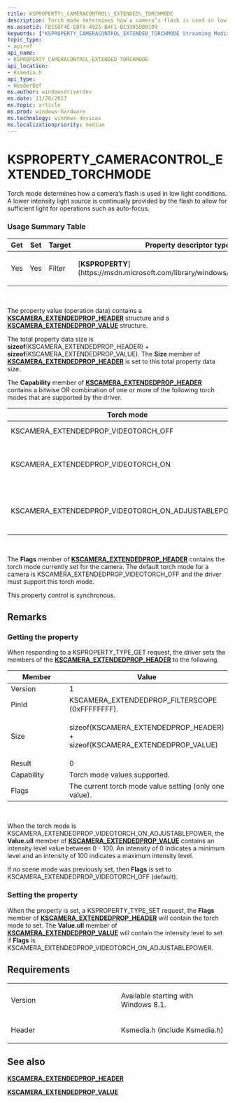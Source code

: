 ```yaml
---
title: KSPROPERTY\_CAMERACONTROL\_EXTENDED\_TORCHMODE
description: Torch mode determines how a camera’s flash is used in low light conditions.
ms.assetid: FB168F4E-EBF9-4925-B4F1-BC9305DB0109
keywords: ["KSPROPERTY_CAMERACONTROL_EXTENDED_TORCHMODE Streaming Media Devices"]
topic_type:
- apiref
api_name:
- KSPROPERTY_CAMERACONTROL_EXTENDED_TORCHMODE
api_location:
- Ksmedia.h
api_type:
- HeaderDef
ms.author: windowsdriverdev
ms.date: 11/28/2017
ms.topic: article
ms.prod: windows-hardware
ms.technology: windows-devices
ms.localizationpriority: medium
---
```


# KSPROPERTY\_CAMERACONTROL\_EXTENDED\_TORCHMODE


Torch mode determines how a camera’s flash is used in low light conditions. A lower intensity light source is continually provided by the flash to allow for sufficient light for operations such as auto-focus.

### <span id="Usage_Summary_Table"></span><span id="usage_summary_table"></span><span id="USAGE_SUMMARY_TABLE"></span>Usage Summary Table

<table>
<colgroup>
<col width="20%" />
<col width="20%" />
<col width="20%" />
<col width="20%" />
<col width="20%" />
</colgroup>
<thead>
<tr class="header">
<th>Get</th>
<th>Set</th>
<th>Target</th>
<th>Property descriptor type</th>
<th>Property value type</th>
</tr>
</thead>
<tbody>
<tr class="odd">
<td><p>Yes</p></td>
<td><p>Yes</p></td>
<td><p>Filter</p></td>
<td><p>[<strong>KSPROPERTY</strong>](https://msdn.microsoft.com/library/windows/hardware/ff564262)</p></td>
<td><p>[<strong>KSCAMERA_EXTENDEDPROP_HEADER</strong>](https://msdn.microsoft.com/library/windows/hardware/dn567563)</p></td>
</tr>
</tbody>
</table>

 

The property value (operation data) contains a [**KSCAMERA\_EXTENDEDPROP\_HEADER**](https://msdn.microsoft.com/library/windows/hardware/dn567563) structure and a [**KSCAMERA\_EXTENDEDPROP\_VALUE**](https://msdn.microsoft.com/library/windows/hardware/dn567564) structure.

The total property data size is **sizeof**(KSCAMERA\_EXTENDEDPROP\_HEADER) + **sizeof**(KSCAMERA\_EXTENDEDPROP\_VALUE). The **Size** member of [**KSCAMERA\_EXTENDEDPROP\_HEADER**](https://msdn.microsoft.com/library/windows/hardware/dn567563) is set to this total property data size.

The **Capability** member of [**KSCAMERA\_EXTENDEDPROP\_HEADER**](https://msdn.microsoft.com/library/windows/hardware/dn567563) contains a bitwise OR combination of one or more of the following torch modes that are supported by the driver.

| Torch mode                                              | Description                                      |
|---------------------------------------------------------|--------------------------------------------------|
| KSCAMERA\_EXTENDEDPROP\_VIDEOTORCH\_OFF                 | Torchlight is off.                               |
| KSCAMERA\_EXTENDEDPROP\_VIDEOTORCH\_ON                  | Torchlight is on at the default intensity level. |
| KSCAMERA\_EXTENDEDPROP\_VIDEOTORCH\_ON\_ADJUSTABLEPOWER | Torchlight is on at a specific power level.      |

 

The **Flags** member of [**KSCAMERA\_EXTENDEDPROP\_HEADER**](https://msdn.microsoft.com/library/windows/hardware/dn567563) contains the torch mode currently set for the camera. The default torch mode for a camera is KSCAMERA\_EXTENDEDPROP\_VIDEOTORCH\_OFF and the driver must support this torch mode.

This property control is synchronous.

Remarks
-------

### <span id="Getting_the_property"></span><span id="getting_the_property"></span><span id="GETTING_THE_PROPERTY"></span>Getting the property

When responding to a KSPROPERTY\_TYPE\_GET request, the driver sets the members of the [**KSCAMERA\_EXTENDEDPROP\_HEADER**](https://msdn.microsoft.com/library/windows/hardware/dn567563) to the following.

<table>
<colgroup>
<col width="50%" />
<col width="50%" />
</colgroup>
<thead>
<tr class="header">
<th>Member</th>
<th>Value</th>
</tr>
</thead>
<tbody>
<tr class="odd">
<td>Version</td>
<td>1</td>
</tr>
<tr class="even">
<td>PinId</td>
<td>KSCAMERA_EXTENDEDPROP_FILTERSCOPE (0xFFFFFFFF).</td>
</tr>
<tr class="odd">
<td>Size</td>
<td><p>sizeof(KSCAMERA_EXTENDEDPROP_HEADER) + sizeof(KSCAMERA_EXTENDEDPROP_VALUE)</p></td>
</tr>
<tr class="even">
<td>Result</td>
<td>0</td>
</tr>
<tr class="odd">
<td>Capability</td>
<td>Torch mode values supported.</td>
</tr>
<tr class="even">
<td>Flags</td>
<td>The current torch mode value setting (only one value).</td>
</tr>
</tbody>
</table>

 

When the torch mode is KSCAMERA\_EXTENDEDPROP\_VIDEOTORCH\_ON\_ADJUSTABLEPOWER, the **Value.ull** member of [**KSCAMERA\_EXTENDEDPROP\_VALUE**](https://msdn.microsoft.com/library/windows/hardware/dn567564) contains an intensity level value between 0 - 100. An intensity of 0 indicates a minimum level and an intensity of 100 indicates a maximum intensity level.

If no scene mode was previously set, then **Flags** is set to KSCAMERA\_EXTENDEDPROP\_VIDEOTORCH\_OFF (default).

### <span id="Setting_the_property"></span><span id="setting_the_property"></span><span id="SETTING_THE_PROPERTY"></span>Setting the property

When the property is set, a KSPROPERTY\_TYPE\_SET request, the **Flags** member of [**KSCAMERA\_EXTENDEDPROP\_HEADER**](https://msdn.microsoft.com/library/windows/hardware/dn567563) will contain the torch mode to set. The **Value.ull** member of [**KSCAMERA\_EXTENDEDPROP\_VALUE**](https://msdn.microsoft.com/library/windows/hardware/dn567564) will contain the intensity level to set if **Flags** is KSCAMERA\_EXTENDEDPROP\_VIDEOTORCH\_ON\_ADJUSTABLEPOWER.

Requirements
------------

<table>
<colgroup>
<col width="50%" />
<col width="50%" />
</colgroup>
<tbody>
<tr class="odd">
<td><p>Version</p></td>
<td><p>Available starting with Windows 8.1.</p></td>
</tr>
<tr class="even">
<td><p>Header</p></td>
<td>Ksmedia.h (include Ksmedia.h)</td>
</tr>
</tbody>
</table>

## <span id="see_also"></span>See also


[**KSCAMERA\_EXTENDEDPROP\_HEADER**](https://msdn.microsoft.com/library/windows/hardware/dn567563)

[**KSCAMERA\_EXTENDEDPROP\_VALUE**](https://msdn.microsoft.com/library/windows/hardware/dn567564)

 

 






